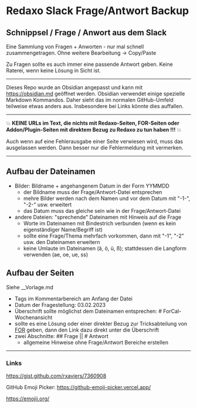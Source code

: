 # Redaxo Slack Frage/Antwort Backup

## Schnippsel / Frage / Anwort aus dem Slack 

Eine Sammlung von Fragen + Anworten - nur mal schnell zusammengetragen. Ohne weitere Bearbeitung -> Copy/Paste

Zu Fragen sollte es auch immer eine passende Antwort geben. Keine Raterei, wenn keine Lösung in Sicht ist.

--- 
Dieses Repo wurde an Obsidian angepasst und kann mit https://obsidian.md geöffnet werden.
Obsidian verwendet einige spezielle Markdown Kommandos. Daher sieht das im normalen GitHub-Umfeld teilweise etwas anders aus. Insbesondere bei Links könnte dies auffallen.

--- 

💥 **KEINE URLs im Text, die nichts mit Redaxo-Seiten, FOR-Seiten oder Addon/Plugin-Seiten mit direktem Bezug zu Redaxo zu tun haben !!!** 💥

Auch wenn auf eine Fehlerausgabe einer Seite verwiesen wird, muss das ausgelassen werden. Dann besser nur die Fehlermeldung mit vermerken.

---

## Aufbau der Dateinamen 

- Bilder: Bildname + angehangenem Datum in der Form YYMMDD
    - der Bildname muss der Frage/Antwort-Datei entsprechen
    - mehre Bilder werden nach dem Namen und vor dem Datum mit "-1-", "-2-" usw. erweitert
    - das Datum muss das gleiche sein wie in der Frage/Antwort-Datei
- andere Dateien: "sprechende" Dateinamen mit Hinweis auf die Frage
    - Worte im Dateinamen mit Bindestrich verbunden (wenn es kein eigenständiger Name/Begriff ist)
    - sollte eine Frage/Thema mehrfach vorkommen, dann mit "-1", "-2" usw. den Dateinamen erweitern
    - keine Umlaute im Dateinamen (ä, ö, ü, ß); stattdessen die Langform verwenden (ae, oe, ue, ss)


## Aufbau der Seiten

Siehe __Vorlage.md

- Tags im Kommentarbereich am Anfang der Datei
- Datum der Fragestellung: 03.02.2023
- Überschrift sollte möglichst dem Dateinamen entsprechen: # ForCal-Wochenansicht
- sollte es eine Lösung oder einer direkter Bezug zur Tricksabteilung von [FOR](https://friendsofredaxo.github.io/tricks/) geben, dann den Link dazu direkt unter die Überschrift
- zwei Abschnitte: ## Frage || # Antwort
    - allgemeine Hinweise ohne Frage/Antwort Bereiche erstellen



---

### Links

https://gist.github.com/rxaviers/7360908

GitHub Emoji Picker:
https://github-emoji-picker.vercel.app/

https://emojii.org/
